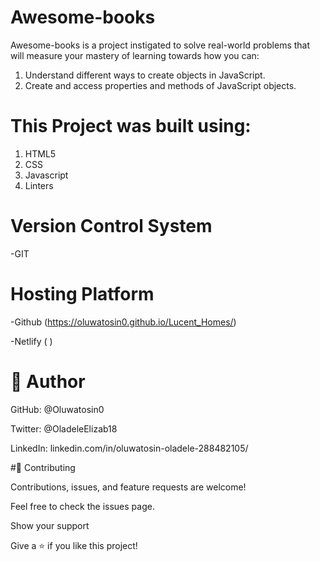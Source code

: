 # Awesome-books

Awesome-books is a project instigated to solve real-world problems that will measure your mastery of learning towards how you can:

1) Understand different ways to create objects in JavaScript.
2) Create and access properties and methods of JavaScript objects.


# This Project was built using:
1) HTML5
2) CSS
3) Javascript
4) Linters


# Version Control System
-GIT

# Hosting Platform
-Github (https://oluwatosin0.github.io/Lucent_Homes/)


-Netlify (                             )

# 👤 Author

GitHub: @Oluwatosin0

Twitter: @OladeleElizab18

LinkedIn: linkedin.com/in/oluwatosin-oladele-288482105/

#🤝 Contributing

Contributions, issues, and feature requests are welcome!

Feel free to check the issues page.

Show your support

Give a ⭐️ if you like this project!
